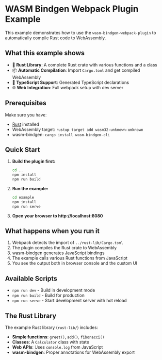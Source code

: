 # WASM Bindgen Webpack Plugin Example

This example demonstrates how to use the `wasm-bindgen-webpack-plugin` to automatically compile Rust code to WebAssembly.

## What this example shows

- 🦀 **Rust Library**: A complete Rust crate with various functions and a class
- 📦 **Automatic Compilation**: Import `Cargo.toml` and get compiled WebAssembly
- 🎯 **TypeScript Support**: Generated TypeScript declarations
- 🌐 **Web Integration**: Full webpack setup with dev server

## Prerequisites

Make sure you have:
- [Rust](https://rustup.rs/) installed
- WebAssembly target: `rustup target add wasm32-unknown-unknown`
- wasm-bindgen: `cargo install wasm-bindgen-cli`

## Quick Start

1. **Build the plugin first:**
   ```bash
   cd ..
   npm install
   npm run build
   ```

2. **Run the example:**
   ```bash
   cd example
   npm install
   npm run serve
   ```

3. **Open your browser to http://localhost:8080**

## What happens when you run it

1. Webpack detects the import of `../rust-lib/Cargo.toml`
2. The plugin compiles the Rust crate to WebAssembly
3. wasm-bindgen generates JavaScript bindings
4. The example calls various Rust functions from JavaScript
5. You see the output both in browser console and the custom UI

## Available Scripts

- `npm run dev` - Build in development mode
- `npm run build` - Build for production
- `npm run serve` - Start development server with hot reload

## The Rust Library

The example Rust library (`rust-lib/`) includes:

- **Simple functions**: `greet()`, `add()`, `fibonacci()`
- **Classes**: A `Calculator` class with state
- **Web APIs**: Uses `console.log` from JavaScript
- **wasm-bindgen**: Proper annotations for WebAssembly export
